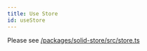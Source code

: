 ```yaml
---
title: Use Store
id: useStore
---
```


Please see [/packages/solid-store/src/store.ts](https://github.com/tanstack/store/tree/main/packages/solid-store/src/index.ts)
